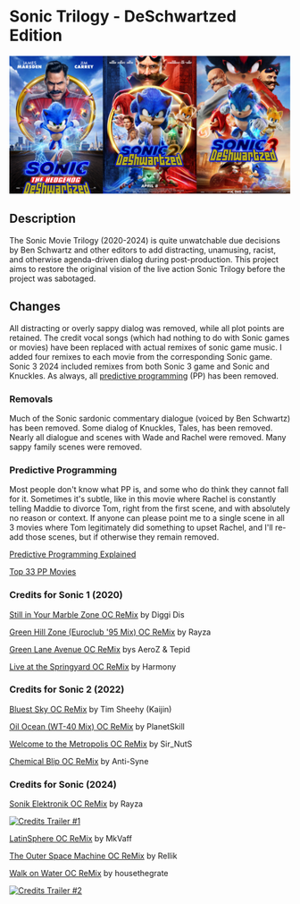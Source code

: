 # Sonic Trilogy - DeSchwartzed Edition

![Sonic DeSchwartzed Edition Poster.png](Sonic%20DeSchwartzed%20Edition%20Poster.png)


## Description

The Sonic Movie Trilogy (2020-2024) is quite unwatchable 
due decisions by Ben Schwartz and other editors to add 
distracting, unamusing, racist, and otherwise agenda-driven dialog 
during post-production. 
This project aims to restore the original vision of the live action Sonic Trilogy 
before the project was sabotaged. 

## Changes

All distracting or overly sappy dialog was removed, while all plot points are retained. 
The credit vocal songs (which had nothing to do with Sonic games or movies) 
have been replaced with actual remixes of sonic game music. 
I added four remixes to each movie from the corresponding Sonic game. 
Sonic 3 2024 included remixes from both Sonic 3 game and Sonic and Knuckles. 
As always, all [predictive programming](https://joyoffaith.com/predictive-programming.html) (PP) has been removed.

### Removals

Much of the Sonic sardonic commentary dialogue (voiced by Ben Schwartz) has been removed. 
Some dialog of Knuckles, Tales, has been removed. 
Nearly all dialogue and scenes with Wade and Rachel were removed. 
Many sappy family scenes were removed. 

### Predictive Programming

Most people don't know what PP is, and some who do think they cannot fall for it. 
Sometimes it's subtle, like in this movie where Rachel is constantly telling Maddie to divorce Tom, right from the first scene, and with absolutely no reason or context.
If anyone can please point me to a single scene in all 3 movies where Tom legitimately did something to upset Rachel, 
and I'll re-add those scenes, but if otherwise they remain removed. 

[Predictive Programming Explained](https://joyoffaith.com/predictive-programming.html)

[Top 33 PP Movies](https://www.imdb.com/list/ls086291084/)


### Credits for Sonic 1 (2020)

[Still in Your Marble Zone OC ReMix](https://ocremix.org/remix/OCR01580)
by Diggi Dis

[Green Hill Zone (Euroclub '95 Mix) OC ReMix](https://ocremix.org/remix/OCR00986)
by Rayza

[Green Lane Avenue OC ReMix](https://ocremix.org/remix/OCR01624)
bys AeroZ & Tepid

[Live at the Springyard OC ReMix](https://ocremix.org/remix/OCR01346)
by Harmony


### Credits for Sonic 2 (2022)

[Bluest Sky OC ReMix](https://ocremix.org/remix/OCR00337)
by Tim Sheehy (Kaijin)

[Oil Ocean (WT-40 Mix) OC ReMix](https://ocremix.org/remix/OCR01600)
by PlanetSkill

[Welcome to the Metropolis OC ReMix](https://ocremix.org/remix/OCR00968)
by Sir_NutS

[Chemical Blip OC ReMix](https://ocremix.org/remix/OCR02337)
by Anti-Syne

### Credits for Sonic (2024)

[Sonik Elektronik OC ReMix](https://ocremix.org/remix/OCR01181)
by Rayza

[![Credits Trailer #1](https://img.youtube.com/vi/37vFHrV3aNY/0.jpg)](https://www.youtube.com/watch?v=37vFHrV3aNY)

[LatinSphere OC ReMix](https://ocremix.org/remix/OCR00246)
by MkVaff

[The Outer Space Machine OC ReMix](https://ocremix.org/remix/OCR01196)
by Rellik

[Walk on Water OC ReMix](https://ocremix.org/remix/OCR01527)
by housethegrate

[![Credits Trailer #2](https://img.youtube.com/vi/Y-2jS-OnWP8/0.jpg)](https://www.youtube.com/watch?v=Y-2jS-OnWP8)

